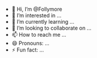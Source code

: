 - 👋 Hi, I’m @Follymore
- 👀 I’m interested in ...
- 🌱 I’m currently learning ...
- 💞️ I’m looking to collaborate on ...
- 📫 How to reach me ...
- 😄 Pronouns: ...
- ⚡ Fun fact: ...

<!---
Follymore/Follymore is a ✨ special ✨ repository because its `README.md` (this file) appears on your GitHub profile.
You can click the Preview link to take a look at your changes.
--->
